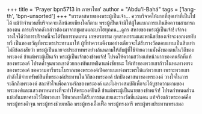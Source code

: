 +++
title = 'Prayer bpn5713 in ภาษาไทย'
author = "Abdu'l-Bahá"
tags = ['lang-th', 'bpn-unsorted']
+++
*บรรดาสหายของพระผู้เป็นเจ้า... ควรบริจาคให้มากที่สุดเท่าที่เป็นไปได้ แม้ว่าจำนวนที่บริจาคจะเล็กน้อยเพียงใดก็ตาม พระผู้เป็นเจ้ามิให้ผู้ใดแบกภาระเกินขีดความสามารถของตน การบริจาคดังกล่าวต้องมาจากชุมชนและบาไฮทุกคน...ดูกร สหายของพระผู้เป็นเจ้า! เจ้าจงวางใจได้ว่าการบริจาคนี้จะได้รับการทดแทน เกษตรกรรม อุตสาหกรรมและพานิชย์ของเจ้าจะงอกเงยทับทวี เป็นของขวัญที่พระพรประทานมาให้ ผู้ที่ทำความดีงามอย่างเดียวจะได้รับรางวัลตอบแทนเป็นสิบเท่า ไม่มีข้อสงสัยว่า พระผู้เป็นนายจะประสาทพรอย่างล้นหลามให้กับผู้ที่ใช้จ่ายความมั่งคั่งของตนในวิถีของพระองค์
	ข้าแต่พระผู้เป็นเจ้า พระผู้เป็นเจ้าของข้าพเจ้า! โปรดให้ความสว่างแก่หน้าผากของคนรักที่แท้ของพระองค์ โปรดค้ำจุนพวกเขาด้วยกองทัพเทพธิดาแห่งชัยชนะ ให้เท้าของพวกเขาก้าวในหนทางตรงของพระองค์ ขอความอารีบรมโบราณของพระองค์เปิดอานนแห่งพระพรให้แก่พวกเขา เพราะพวกเขากำลังใช้จ่ายทรัพย์สินที่พระองค์ประทานในวิถีของพระองค์ ปกป้องศาสนาของพระองค์ วางใจในการระลึกถึงพระองค์ สละหัวใจเพื่อความรักของพระองค์ และไม่หวงสมบัติเพื่อจะได้บูชาความงามของพระองค์และแสวงหาหนทางที่จะทำให้พระองค์ยินดี
	ข้าแต่พระผู้เป็นนายของข้าพเจ้า! โปรดกำหนดส่วนแบ่งอันมหาศาลไว้ให้พวกเขา ให้พวกเขาได้รับการชดเชยและรางวัลที่แน่นอน
	แท้จริงแล้วพระองค์คือพระผู้ทรงค้ำจุน พระผู้ทรงช่วยเหลือ พระผู้ทรงเอื้อเฟื้อ พระผู้ทรงอารี พระผู้ทรงประทานพรเสมอ
